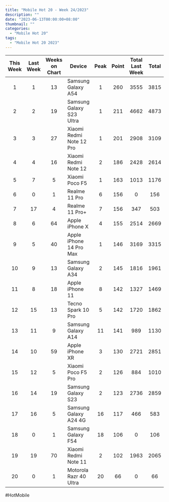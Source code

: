 ```yaml
---
title: "Mobile Hot 20 - Week 24/2023"
description: ""
date: "2023-06-13T00:00:00+08:00"
thumbnail: ""
categories:
  - "Mobile Hot 20"
tags:
  - "Mobile Hot 20 2023"
---
```

<!--more-->
|This Week|Last Week|Weeks on Chart|Device|Peak|Point|Total Last Week|Total|
|:----:|:----:|:----:|----|:----:|:----:|:----:|:----:|
|1|1|13|Samsung Galaxy A54|1|260|3555|3815|
|2|2|19|Samsung Galaxy S23 Ultra|1|211|4662|4873|
|3|3|27|Xiaomi Redmi Note 12 Pro|1|201|2908|3109|
|4|4|16|Xiaomi Redmi Note 12|2|186|2428|2614|
|5|7|5|Xiaomi Poco F5|1|163|1013|1176|
|6|0|1|Realme 11 Pro|6|156|0|156|
|7|17|4|Realme 11 Pro+|7|156|347|503|
|8|6|64|Apple iPhone X|4|155|2514|2669|
|9|5|40|Apple iPhone 14 Pro Max|1|146|3169|3315|
|10|9|13|Samsung Galaxy A34|2|145|1816|1961|
|11|8|18|Apple iPhone 11|8|142|1327|1469|
|12|15|13|Tecno Spark 10 Pro|5|142|1720|1862|
|13|11|9|Samsung Galaxy A14|11|141|989|1130|
|14|10|59|Apple iPhone XR|3|130|2721|2851|
|15|12|5|Xiaomi Poco F5 Pro|2|126|884|1010|
|16|14|19|Samsung Galaxy S23|2|123|2736|2859|
|17|16|5|Samsung Galaxy A24 4G|16|117|466|583|
|18|0|1|Samsung Galaxy F54|18|106|0|106|
|19|19|70|Xiaomi Redmi Note 11|2|102|1963|2065|
|20|0|1|Motorola Razr 40 Ultra|20|66|0|66|

#HotMobile